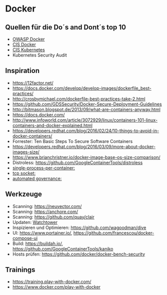 # Docker

## Quellen für die Do´s and Dont´s top 10

* [OWASP Docker](https://cheatsheetseries.owasp.org/cheatsheets/Docker_Security_Cheat_Sheet.html)
* [CIS Docker](https://www.cisecurity.org/benchmark/docker/)
* [CIS Kubernetes](https://www.cisecurity.org/benchmark/kubernetes/)
* Kubernetes Security Audit


## Inspiration

* https://12factor.net/
* https://docs.docker.com/develop/develop-images/dockerfile_best-practices/
* http://crosbymichael.com/dockerfile-best-practices-take-2.html
* https://github.com/GDSSecurity/Docker-Secure-Deployment-Guidelines
* http://bitmason.blogspot.de/2013/09/what-are-containers-anyway.html
* https://docs.docker.com/
* http://www.infoworld.com/article/3072929/linux/containers-101-linux-containers-and-docker-explained.html
* https://developers.redhat.com/blog/2016/02/24/10-things-to-avoid-in-docker-containers/
* Forrester: Ten Basic Steps To Secure Software Containers
* https://developers.redhat.com/blog/2016/03/09/more-about-docker-images-size/
* https://www.brianchristner.io/docker-image-base-os-size-comparison/
* Distroless: https://github.com/GoogleContainerTools/distroless
* [single-process-per-container:](https://devops.stackexchange.com/questions/447/why-it-is-recommended-to-run-only-one-process-in-a-container)
* [tcp socket:](https://www.imperva.com/blog/hundreds-of-vulnerable-docker-hosts-exploited-by-cryptocurrency-miners/)
* [automated governance:](https://www.youtube.com/watch?v=U4cHbXYy1FQ)

## Werkzeuge

* Scanning: https://neuvector.com/
* Scanning: https://anchore.com/
* Scanning: https://github.com/quay/clair
* Updaten: [Watchtower](https://containrrr.dev/watchtower/)
* Inspizieren und Optimieren: https://github.com/wagoodman/dive
* UI: https://www.portainer.io/, https://github.com/francescou/docker-compose-ui
* Build: https://buildah.io/, https://github.com/GoogleContainerTools/kaniko
* Hosts prüfen: https://github.com/docker/docker-bench-security

## Trainings
* https://training.play-with-docker.com/
* https://www.docker.com/play-with-docker

